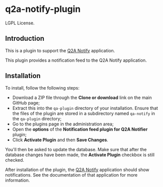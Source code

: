 # q2a-notify-plugin

LGPL License.

## Introduction

This is a plugin to support the [Q2A Notify](https://github.com/pvginkel/Q2ANotify)
application.

This plugin provides a notification feed to the Q2A Notify application.

## Installation

To install, follow the following steps:

* Download a ZIP file through the **Clone or download** link on the main GitHub page;
* Extract this into the `qa-plugin` directory of your installation. Ensure that
  the files of the plugin are stored in a subdirectory named `qa-notify` in the
  `qa-plugin` directory;
* Go to the plugins page in the administration area;
* Open the **options** of the **Notification feed plugin for Q2A Notifier** plugin;
* Click **Activate Plugin** and then **Save Changes**.

You'll then be asked to update the database. Make sure that after the database
changes have been made, the **Activate Plugin** checkbox is still checked.

After installation of the plugin, the [Q2A Notify](https://github.com/pvginkel/Q2ANotify)
application should show notifications. See the documentation of that application
for more information.
